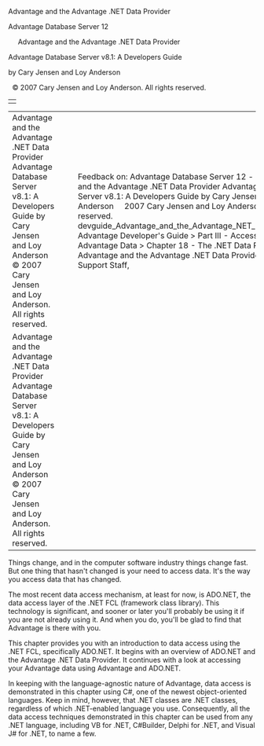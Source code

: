 Advantage and the Advantage .NET Data Provider




Advantage Database Server 12  

     Advantage and the Advantage .NET Data Provider

Advantage Database Server v8.1: A Developers Guide

by Cary Jensen and Loy Anderson

  © 2007 Cary Jensen and Loy Anderson. All rights reserved.

|  |
| --- |
|  |

|  |  |  |  |  |
| --- | --- | --- | --- | --- |
| Advantage and the Advantage .NET Data Provider  Advantage Database Server v8.1: A Developers Guide  by Cary Jensen and Loy Anderson    © 2007 Cary Jensen and Loy Anderson. All rights reserved. |  |  | Feedback on: Advantage Database Server 12 -      Advantage and the Advantage .NET Data Provider Advantage Database Server v8.1: A Developers Guide by Cary Jensen and Loy Anderson     2007 Cary Jensen and Loy Anderson. All rights reserved. devguide\_Advantage\_and\_the\_Advantage\_NET\_Data\_Provider Advantage Developer's Guide > Part III - Accessing Advantage Data > Chapter 18 - The .NET Data Provider > Advantage and the Advantage .NET Data Provider / Dear Support Staff, |  |
| Advantage and the Advantage .NET Data Provider  Advantage Database Server v8.1: A Developers Guide  by Cary Jensen and Loy Anderson    © 2007 Cary Jensen and Loy Anderson. All rights reserved. |  |  |  |  |

Things change, and in the computer software industry things change fast. But one thing that hasn't changed is your need to access data. It's the way you access data that has changed.

The most recent data access mechanism, at least for now, is ADO.NET, the data access layer of the .NET FCL (framework class library). This technology is significant, and sooner or later you'll probably be using it if you are not already using it. And when you do, you'll be glad to find that Advantage is there with you.

This chapter provides you with an introduction to data access using the .NET FCL, specifically ADO.NET. It begins with an overview of ADO.NET and the Advantage .NET Data Provider. It continues with a look at accessing your Advantage data using Advantage and ADO.NET.

In keeping with the language-agnostic nature of Advantage, data access is demonstrated in this chapter using C#, one of the newest object-oriented languages. Keep in mind, however, that .NET classes are .NET classes, regardless of which .NET-enabled language you use. Consequently, all the data access techniques demonstrated in this chapter can be used from any .NET language, including VB for .NET, C#Builder, Delphi for .NET, and Visual J# for .NET, to name a few.